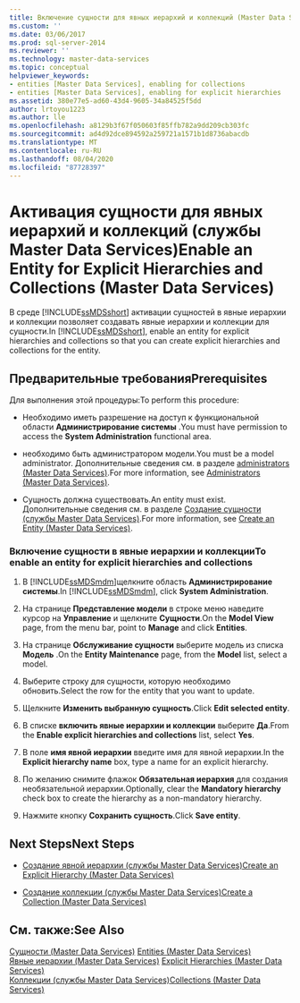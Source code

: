 ```yaml
---
title: Включение сущности для явных иерархий и коллекций (Master Data Services) | Документация Майкрософт
ms.custom: ''
ms.date: 03/06/2017
ms.prod: sql-server-2014
ms.reviewer: ''
ms.technology: master-data-services
ms.topic: conceptual
helpviewer_keywords:
- entities [Master Data Services], enabling for collections
- entities [Master Data Services], enabling for explicit hierarchies
ms.assetid: 380e77e5-ad60-43d4-9605-34a84525f5dd
author: lrtoyou1223
ms.author: lle
ms.openlocfilehash: a8129b3f67f050603f85ffb782a9dd209cb303fc
ms.sourcegitcommit: ad4d92dce894592a259721a1571b1d8736abacdb
ms.translationtype: MT
ms.contentlocale: ru-RU
ms.lasthandoff: 08/04/2020
ms.locfileid: "87728397"
---
```

# <a name="enable-an-entity-for-explicit-hierarchies-and-collections-master-data-services"></a><span data-ttu-id="9b4f6-102">Активация сущности для явных иерархий и коллекций (службы Master Data Services)</span><span class="sxs-lookup"><span data-stu-id="9b4f6-102">Enable an Entity for Explicit Hierarchies and Collections (Master Data Services)</span></span>
  <span data-ttu-id="9b4f6-103">В среде [!INCLUDE[ssMDSshort](../includes/ssmdsshort-md.md)] активации сущностей в явные иерархии и коллекции позволяет создавать явные иерархии и коллекции для сущности.</span><span class="sxs-lookup"><span data-stu-id="9b4f6-103">In [!INCLUDE[ssMDSshort](../includes/ssmdsshort-md.md)], enable an entity for explicit hierarchies and collections so that you can create explicit hierarchies and collections for the entity.</span></span>  
  
## <a name="prerequisites"></a><span data-ttu-id="9b4f6-104">Предварительные требования</span><span class="sxs-lookup"><span data-stu-id="9b4f6-104">Prerequisites</span></span>  
 <span data-ttu-id="9b4f6-105">Для выполнения этой процедуры:</span><span class="sxs-lookup"><span data-stu-id="9b4f6-105">To perform this procedure:</span></span>  
  
-   <span data-ttu-id="9b4f6-106">Необходимо иметь разрешение на доступ к функциональной области **Администрирование системы** .</span><span class="sxs-lookup"><span data-stu-id="9b4f6-106">You must have permission to access the **System Administration** functional area.</span></span>  
  
-   <span data-ttu-id="9b4f6-107">необходимо быть администратором модели.</span><span class="sxs-lookup"><span data-stu-id="9b4f6-107">You must be a model administrator.</span></span> <span data-ttu-id="9b4f6-108">Дополнительные сведения см. в разделе [administrators &#40;Master Data Services&#41;](administrators-master-data-services.md).</span><span class="sxs-lookup"><span data-stu-id="9b4f6-108">For more information, see [Administrators &#40;Master Data Services&#41;](administrators-master-data-services.md).</span></span>  
  
-   <span data-ttu-id="9b4f6-109">Сущность должна существовать.</span><span class="sxs-lookup"><span data-stu-id="9b4f6-109">An entity must exist.</span></span> <span data-ttu-id="9b4f6-110">Дополнительные сведения см. в разделе [Создание сущности (службы Master Data Services)](../../2014/master-data-services/create-an-entity-master-data-services.md).</span><span class="sxs-lookup"><span data-stu-id="9b4f6-110">For more information, see [Create an Entity &#40;Master Data Services&#41;](../../2014/master-data-services/create-an-entity-master-data-services.md).</span></span>  
  
### <a name="to-enable-an-entity-for-explicit-hierarchies-and-collections"></a><span data-ttu-id="9b4f6-111">Включение сущности в явные иерархии и коллекции</span><span class="sxs-lookup"><span data-stu-id="9b4f6-111">To enable an entity for explicit hierarchies and collections</span></span>  
  
1.  <span data-ttu-id="9b4f6-112">В [!INCLUDE[ssMDSmdm](../includes/ssmdsmdm-md.md)]щелкните область **Администрирование системы**.</span><span class="sxs-lookup"><span data-stu-id="9b4f6-112">In [!INCLUDE[ssMDSmdm](../includes/ssmdsmdm-md.md)], click **System Administration**.</span></span>  
  
2.  <span data-ttu-id="9b4f6-113">На странице **Представление модели** в строке меню наведите курсор на **Управление** и щелкните **Сущности**.</span><span class="sxs-lookup"><span data-stu-id="9b4f6-113">On the **Model View** page, from the menu bar, point to **Manage** and click **Entities**.</span></span>  
  
3.  <span data-ttu-id="9b4f6-114">На странице **Обслуживание сущности** выберите модель из списка **Модель** .</span><span class="sxs-lookup"><span data-stu-id="9b4f6-114">On the **Entity Maintenance** page, from the **Model** list, select a model.</span></span>  
  
4.  <span data-ttu-id="9b4f6-115">Выберите строку для сущности, которую необходимо обновить.</span><span class="sxs-lookup"><span data-stu-id="9b4f6-115">Select the row for the entity that you want to update.</span></span>  
  
5.  <span data-ttu-id="9b4f6-116">Щелкните **Изменить выбранную сущность**.</span><span class="sxs-lookup"><span data-stu-id="9b4f6-116">Click **Edit selected entity**.</span></span>  
  
6.  <span data-ttu-id="9b4f6-117">В списке **включить явные иерархии и коллекции** выберите **Да**.</span><span class="sxs-lookup"><span data-stu-id="9b4f6-117">From the **Enable explicit hierarchies and collections** list, select **Yes**.</span></span>  
  
7.  <span data-ttu-id="9b4f6-118">В поле **имя явной иерархии** введите имя для явной иерархии.</span><span class="sxs-lookup"><span data-stu-id="9b4f6-118">In the **Explicit hierarchy name** box, type a name for an explicit hierarchy.</span></span>  
  
8.  <span data-ttu-id="9b4f6-119">По желанию снимите флажок **Обязательная иерархия** для создания необязательной иерархии.</span><span class="sxs-lookup"><span data-stu-id="9b4f6-119">Optionally, clear the **Mandatory hierarchy** check box to create the hierarchy as a non-mandatory hierarchy.</span></span>  
  
9. <span data-ttu-id="9b4f6-120">Нажмите кнопку **Сохранить сущность**.</span><span class="sxs-lookup"><span data-stu-id="9b4f6-120">Click **Save entity**.</span></span>  
  
## <a name="next-steps"></a><span data-ttu-id="9b4f6-121">Next Steps</span><span class="sxs-lookup"><span data-stu-id="9b4f6-121">Next Steps</span></span>  
  
-   [<span data-ttu-id="9b4f6-122">Создание явной иерархии (службы Master Data Services)</span><span class="sxs-lookup"><span data-stu-id="9b4f6-122">Create an Explicit Hierarchy &#40;Master Data Services&#41;</span></span>](../../2014/master-data-services/create-an-explicit-hierarchy-master-data-services.md)  
  
-   [<span data-ttu-id="9b4f6-123">Создание коллекции (службы Master Data Services)</span><span class="sxs-lookup"><span data-stu-id="9b4f6-123">Create a Collection &#40;Master Data Services&#41;</span></span>](../../2014/master-data-services/create-a-collection-master-data-services.md)  
  
## <a name="see-also"></a><span data-ttu-id="9b4f6-124">См. также:</span><span class="sxs-lookup"><span data-stu-id="9b4f6-124">See Also</span></span>  
 <span data-ttu-id="9b4f6-125">[Сущности &#40;Master Data Services&#41;](../../2014/master-data-services/entities-master-data-services.md) </span><span class="sxs-lookup"><span data-stu-id="9b4f6-125">[Entities &#40;Master Data Services&#41;](../../2014/master-data-services/entities-master-data-services.md) </span></span>  
 <span data-ttu-id="9b4f6-126">[Явные иерархии &#40;Master Data Services&#41;](../../2014/master-data-services/explicit-hierarchies-master-data-services.md) </span><span class="sxs-lookup"><span data-stu-id="9b4f6-126">[Explicit Hierarchies &#40;Master Data Services&#41;](../../2014/master-data-services/explicit-hierarchies-master-data-services.md) </span></span>  
 [<span data-ttu-id="9b4f6-127">Коллекции (службы Master Data Services)</span><span class="sxs-lookup"><span data-stu-id="9b4f6-127">Collections &#40;Master Data Services&#41;</span></span>](../../2014/master-data-services/collections-master-data-services.md)  
  
  
